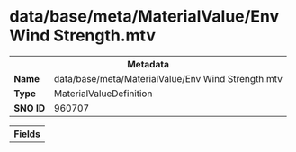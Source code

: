 <h1>data/base/meta/MaterialValue/Env Wind Strength.mtv</h1><table><tr><th colspan="100%">Metadata</th></tr><tr><td><b>Name</b></td><td>data/base/meta/MaterialValue/Env Wind Strength.mtv</td></tr><tr><td><b>Type</b></td><td>MaterialValueDefinition</td></tr><tr><td><b>SNO ID</b></td><td>960707</td></tr></table>

<table><tr><th colspan="100%">Fields</th></tr></table>

